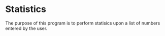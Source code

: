 # Statistics
The purpose of this program is to perform statisics upon a list of numbers entered by the user.


